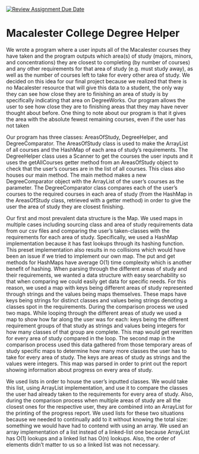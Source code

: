 [![Review Assignment Due Date](https://classroom.github.com/assets/deadline-readme-button-24ddc0f5d75046c5622901739e7c5dd533143b0c8e959d652212380cedb1ea36.svg)](https://classroom.github.com/a/GqrHw_cP)
# Macalester College Degree Helper

We wrote a program where a user inputs all of the Macalester courses they have taken and the program outputs which area(s) of study (majors, minors, and concentrations) they are closest to completing (by number of courses) and any other requirements for that area of study (e.g. must study away), as well as the number of courses left to take for every other area of study. We decided on this idea for our final project because we realized that there is no Macalester resource that will give this data to a student, the only way they can see how close they are to finishing an area of study is by specifically indicating that area on DegreeWorks. Our program allows the user to see how close they are to finishing areas that they may have never thought about before. One thing to note about our program is that it gives the area with the absolute fewest remaining courses, even if the user has not taken 

Our program has three classes: AreasOfStudy, DegreeHelper, and DegreeComparator. The AreasOfStudy class is used to make the ArrayList of all courses and the HashMap of each area of study’s requirements. The DegreeHelper class uses a Scanner to get the courses the user inputs and it uses the getAllCourses getter method from an AreasOfStudy object to check that the user’s courses are in the list of all courses. This class also houses our main method. The main method makes a new DegreeComparator object with the ArrayList of the user’s courses as the parameter. The DegreeComparator class compares each of the user’s courses to the required courses in each area of study (from the HashMap in the AreasOfStudy class, retrieved with a getter method) in order to give the user the area of study they are closest finishing.

Our first and most prevalent data structure is the Map. We used maps in multiple cases including sourcing class and area of study requirements data from our csv files and comparing the user’s taken-classes with the requirements for each area of study. Specifically, we used a HashMap implementation because it has fast lookups through its hashing function. This preset implementation also results in no collisions which would have been an issue if we tried to implement our own map. The put and get methods for HashMaps have average O(1) time complexity which is another benefit of hashing. When parsing through the different areas of study and their requirements, we wanted a data structure with easy searchability so that when comparing we could easily get data for specific needs. For this reason, we used a map with keys being different areas of study represented through strings and the values being maps themselves. These maps have keys being strings for distinct classes and values being strings denoting a classes spot in the requirements. During the comparison process we used two maps. While looping through the different areas of study we used a map to show how far along the user was for each: keys being the different requirement groups of that study as strings and values being integers for how many classes of that group are complete. This map would get rewritten for every area of study compared in the loop. The second map in the comparison process used this data gathered from those temporary areas of study specific maps to determine how many more classes the user has to take for every area of study. The keys are areas of study as strings and the values were integers. This map was parsed in order to print out the report showing information about progress on every area of study.

We used lists in order to house the user’s inputted classes. We would take this list, using ArrayList implementation, and use it to compare the classes the user had already taken to the requirements for every area of study. Also, during the comparison process when multiple areas of study are all the closest ones for the respective user, they are combined into an ArrayList for the printing of the progress report. We used lists for these two situations because we needed to continually add to it without knowing the total size: something we would have had to contend with using an array. We used an array implementation of a list instead of a linked-list one because ArrayList has O(1) lookups and a linked list has O(n) lookups. Also, the order of elements didn’t matter to us so a linked list was not necessary.

